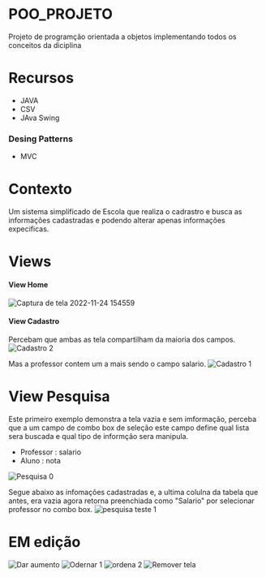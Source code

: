 # POO_PROJETO
Projeto de programção orientada a objetos implementando todos os conceitos da diciplina 
# Recursos
* JAVA
* CSV
* JAva Swing
### Desing Patterns
* MVC

# Contexto
Um sistema simplificado de Escola que realiza o cadrastro e busca as informações cadastradas e podendo alterar apenas informações expecificas.


# Views
#### View Home
![Captura de tela 2022-11-24 154559](https://user-images.githubusercontent.com/65256753/209877301-2c0d6225-25e3-43d2-8007-45855f685332.png)

#### View Cadastro 
Percebam que ambas as tela compartilham da maioria dos campos.
![Cadastro 2](https://user-images.githubusercontent.com/65256753/209878585-47ed0ab7-d0a3-4af1-8ba7-a1a8abf24c46.png)

Mas a professor contem um a mais sendo o campo salario.
![Cadastro 1](https://user-images.githubusercontent.com/65256753/209878577-4aa073f3-74ca-484b-94de-5484b0e84988.png)

# View Pesquisa
Este primeiro exemplo demonstra a tela vazia e sem imformação,  perceba que a um campo de combo box de seleção este campo define qual lista sera buscada e qual tipo de informção sera manipula.
+ Professor : salario
+ Aluno : nota

![Pesquisa 0](https://user-images.githubusercontent.com/65256753/209880038-c45de465-ff38-4faa-acc1-5f12e392eb52.png)

Segue abaixo as infomações cadastradas e, a ultima colulna da tabela que antes, era vazia agora retorna preenchiada como "Salario" por selecionar professor no combo box.
![pesquisa teste 1](https://user-images.githubusercontent.com/65256753/209880044-6c819ab0-25fb-4fe7-b033-ea2273802fbb.png)


# EM edição
![Dar aumento](https://user-images.githubusercontent.com/65256753/209881292-3083abfc-5261-46e6-afe3-17fb13de3219.png)
![Odernar 1](https://user-images.githubusercontent.com/65256753/209881293-45144eba-7161-4d71-9d7a-0064312a6dde.png)
![ordena 2](https://user-images.githubusercontent.com/65256753/209881294-6b3c4099-5ac7-4e4c-9ee9-4c8c80d83a54.png)
![Remover tela](https://user-images.githubusercontent.com/65256753/209881295-d8bbfcee-b479-46fc-87b1-76037044ebaf.png)
